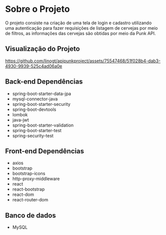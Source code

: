 # Sobre o Projeto
O projeto consiste na criação de uma tela de login e cadastro utilizando uma autenticação para fazer requisições de listagem de cervejas por meio de filtros, as informações das cervejas são obtidas por meio da Punk API.

## Visualização do Projeto


https://github.com/linogt/apipunkproject/assets/75547468/51f028b4-dab3-4930-9939-525c4ad06a0e


## Back-end Dependências

* spring-boot-starter-data-jpa
* mysql-connector-java
* spring-boot-starter-security
* spring-boot-devtools
* lombok
* java-jwt
* spring-boot-starter-validation
* spring-boot-starter-test
* spring-security-test

## Front-end Dependências
* axios
* bootstrap
* bootstrap-icons
* http-proxy-middleware
* react
* react-bootstrap
* react-dom
* react-router-dom

## Banco de dados
* MySQL
